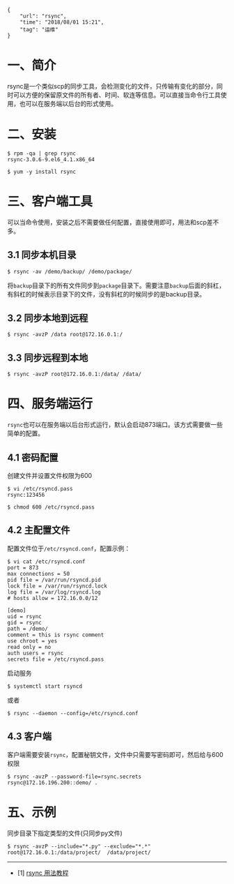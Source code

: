 ```
{
    "url": "rsync",
    "time": "2018/08/01 15:21",
    "tag": "运维"
}
```

# 一、简介

rsync是一个类似scp的同步工具，会检测变化的文件，只传输有变化的部分，同时可以方便的保留原文件的所有者、时间、软连等信息。可以直接当命令行工具使用，也可以在服务端以后台的形式使用。

# 二、安装

```
$ rpm -qa | grep rsync
rsync-3.0.6-9.el6_4.1.x86_64

$ yum -y install rsync
```

# 三、客户端工具

可以当命令使用，安装之后不需要做任何配置，直接使用即可，用法和scp差不多。

## 3.1 同步本机目录

```
$ rsync -av /demo/backup/ /demo/package/
```

将`backup`目录下的所有文件同步到`package`目录下。需要注意`backup`后面的斜杠，有斜杠的时候表示目录下的文件，没有斜杠的时候同步的是backup目录。

## 3.2 同步本地到远程

```
$ rsync -avzP /data root@172.16.0.1:/
```

## 3.3 同步远程到本地

```
$ rsync -avzP root@172.16.0.1:/data/ /data/
```

# 四、服务端运行

`rsync`也可以在服务端以后台形式运行，默认会启动873端口。该方式需要做一些简单的配置。

## 4.1 密码配置

创建文件并设置文件权限为600

```
$ vi /etc/rsyncd.pass
rsync:123456

$ chmod 600 /etc/rsyncd.pass
```

## 4.2 主配置文件

配置文件位于`/etc/rsyncd.conf`，配置示例：

```
$ vi cat /etc/rsyncd.conf
port = 873
max connections = 50
pid file = /var/run/rsyncd.pid
lock file = /var/run/rsyncd.lock
log file = /var/log/rsyncd.log
# hosts allow = 172.16.0.0/12

[demo]
uid = rsync
gid = rsync
path = /demo/
comment = this is rsync comment
use chroot = yes
read only = no
auth users = rsync
secrets file = /etc/rsyncd.pass
```

启动服务

```
$ systemctl start rsyncd
```

或者

```
$ rsync --daemon --config=/etc/rsyncd.conf
```

## 4.3 客户端

客户端需要安装`rsync`，配置秘钥文件，文件中只需要写密码即可，然后给与600权限

```
$ rsync -avzP --password-file=rsync.secrets rsync@172.16.196.200::demo/ .
```

# 五、示例

同步目录下指定类型的文件(只同步py文件)

```
$ rsync -avzP --include="*.py" --exclude="*.*"  root@172.16.0.1:/data/project/  /data/project/
```





---

- [1] [rsync 用法教程](http://www.ruanyifeng.com/blog/2020/08/rsync.html)